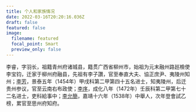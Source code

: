 ```yaml
---
title: 个人和家族情况
date: 2022-03-16T20:20:16.036Z
draft: false
featured: false
image:
  filename: featured
  focal_point: Smart
  preview_only: false
---
```

李睿，字羽长，祖籍青州府诸城县，籍贯广西省柳州市，始祖为元末融州路廵檢使李宝钧，迁家于柳州府融县，先祖有李子讚，官至奉直大夫、協正庶尹、夷陵州知州；[李芳](https://zh.wikipedia.org/wiki/%E6%9D%8E%E8%8A%B3_(%E6%99%AF%E6%B3%B0%E9%80%B2%E5%A3%AB))，景泰五年（1454年）甲戌科第二甲第四十五名进士，知夷陵州，后迁贵州参议，官至云南右布政使；[李序](https://zh.wikipedia.org/wiki/%E6%9D%8E%E5%BA%8F)，成化八年（1472年）壬辰科第二甲第七十二名进士，吏科給事中；[李允簡](https://zh.wikipedia.org/zh-hans/%E6%9D%8E%E5%85%81%E7%B0%A1)，嘉靖十六年（1538年）中舉人，次年登會試乙榜，累官至思州府知府。